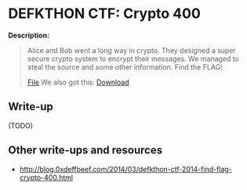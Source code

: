 # DEFKTHON CTF: Crypto 400

**Description:**

> Alice and Bob went a long way in crypto. They designed a super secure crypto system to encrypt their messages. We managed to steal the source and some other information. Find the FLAG!
>
> [File](challenge.txt)
> We also got this: [Download](400.zip)

## Write-up

(TODO)

## Other write-ups and resources

* <http://blog.0xdeffbeef.com/2014/03/defkthon-ctf-2014-find-flag-crypto-400.html>
